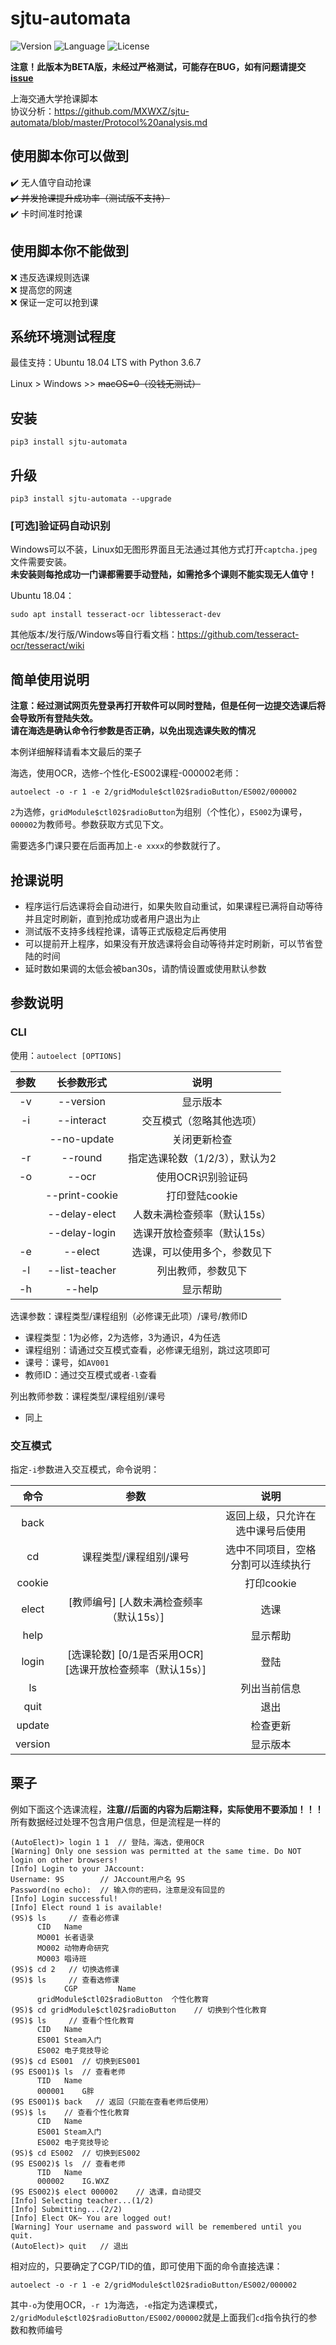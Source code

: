 # sjtu-automata
![Version](https://img.shields.io/badge/Version-0.1.2-blue.svg) ![Language](https://img.shields.io/badge/Language-Python3-red.svg) ![License](https://img.shields.io/badge/License-GPL--3.0-yellow.svg)

**注意！此版本为BETA版，未经过严格测试，可能存在BUG，如有问题请提交[issue](https://github.com/MXWXZ/AutoElect/issues)**

上海交通大学抢课脚本\
协议分析：<https://github.com/MXWXZ/sjtu-automata/blob/master/Protocol%20analysis.md>

## 使用脚本你可以做到
:heavy_check_mark: 无人值守自动抢课\
~~:heavy_check_mark: 并发抢课提升成功率（测试版不支持）~~\
:heavy_check_mark: 卡时间准时抢课

## 使用脚本你不能做到
:x: 违反选课规则选课\
:x: 提高您的网速\
:x: 保证一定可以抢到课

## 系统环境测试程度
最佳支持：Ubuntu 18.04 LTS with Python 3.6.7

Linux > Windows >> ~~macOS=0（没钱无测试）~~

## 安装
    
    pip3 install sjtu-automata

## 升级

    pip3 install sjtu-automata --upgrade

### [可选]验证码自动识别
Windows可以不装，Linux如无图形界面且无法通过其他方式打开`captcha.jpeg`文件需要安装。\
**未安装则每抢成功一门课都需要手动登陆，如需抢多个课则不能实现无人值守！**

Ubuntu 18.04：

    sudo apt install tesseract-ocr libtesseract-dev

其他版本/发行版/Windows等自行看文档：https://github.com/tesseract-ocr/tesseract/wiki
    
## 简单使用说明
**注意：经过测试网页先登录再打开软件可以同时登陆，但是任何一边提交选课后将会导致所有登陆失效。**\
**请在海选是确认命令行参数是否正确，以免出现选课失败的情况**

本例详细解释请看本文最后的栗子

海选，使用OCR，选修-个性化-ES002课程-000002老师：

    autoelect -o -r 1 -e 2/gridModule$ctl02$radioButton/ES002/000002

`2`为选修，`gridModule$ctl02$radioButton`为组别（个性化），`ES002`为课号，`000002`为教师号。参数获取方式见下文。

需要选多门课只要在后面再加上`-e xxxx`的参数就行了。

## 抢课说明
- 程序运行后选课将会自动进行，如果失败自动重试，如果课程已满将自动等待并且定时刷新，直到抢成功或者用户退出为止
- 测试版不支持多线程抢课，请等正式版稳定后再使用
- 可以提前开上程序，如果没有开放选课将会自动等待并定时刷新，可以节省登陆的时间
- 延时数如果调的太低会被ban30s，请酌情设置或使用默认参数

## 参数说明
### CLI
使用：`autoelect [OPTIONS]`

|参数|长参数形式|说明|
|:--:|:--:|:--:|
|-v|--version|显示版本|
|-i|--interact|交互模式（忽略其他选项）|
||--no-update|关闭更新检查|
|-r|--round|指定选课轮数（1/2/3），默认为2|
|-o|--ocr|使用OCR识别验证码|
||--print-cookie|打印登陆cookie|
||--delay-elect|人数未满检查频率（默认15s）|
||--delay-login|选课开放检查频率（默认15s）|
|-e|--elect|选课，可以使用多个，参数见下|
|-l|--list-teacher|列出教师，参数见下|
|-h|--help|显示帮助|

选课参数：课程类型/课程组别（必修课无此项）/课号/教师ID
- 课程类型：1为必修，2为选修，3为通识，4为任选
- 课程组别：请通过交互模式查看，必修课无组别，跳过这项即可
- 课号：课号，如`AV001`
- 教师ID：通过交互模式或者`-l`查看

列出教师参数：课程类型/课程组别/课号
- 同上

### 交互模式
指定`-i`参数进入交互模式，命令说明：

|命令|参数|说明|
|:--:|:--:|:--:|
|back||返回上级，只允许在选中课号后使用|
|cd|课程类型/课程组别/课号|选中不同项目，空格分割可以连续执行|
|cookie||打印cookie|
|elect|[教师编号] [人数未满检查频率（默认15s）]|选课|
|help||显示帮助|
|login|[选课轮数] [0/1是否采用OCR] [选课开放检查频率（默认15s）]|登陆|
|ls||列出当前信息|
|quit||退出|
|update||检查更新|
|version||显示版本|

## 栗子

例如下面这个选课流程，**注意//后面的内容为后期注释，实际使用不要添加！！！**\
所有数据经过处理不包含用户信息，但是流程是一样的

```
(AutoElect)> login 1 1  // 登陆，海选，使用OCR
[Warning] Only one session was permitted at the same time. Do NOT login on other browsers!
[Info] Login to your JAccount:
Username: 9S        // JAccount用户名 9S
Password(no echo):  // 输入你的密码，注意是没有回显的
[Info] Login successful!
[Info] Elect round 1 is available!
(9S)$ ls     // 查看必修课
      CID	Name
      MO001	长者语录
      MO002	动物寿命研究
      MO003	唱诗班
(9S)$ cd 2   // 切换选修课
(9S)$ ls     // 查看选修课
      		CGP			Name
      gridModule$ctl02$radioButton	个性化教育
(9S)$ cd gridModule$ctl02$radioButton    // 切换到个性化教育
(9S)$ ls     // 查看个性化教育
      CID	Name
      ES001	Steam入门
      ES002	电子竞技导论
(9S)$ cd ES001  // 切换到ES001
(9S ES001)$ ls  // 查看老师
      TID	Name
      000001	G胖
(9S ES001)$ back   // 返回（只能在查看老师后使用）     
(9S)$ ls    // 查看个性化教育
      CID	Name
      ES001	Steam入门
      ES002	电子竞技导论
(9S)$ cd ES002  // 切换到ES002
(9S ES002)$ ls  // 查看老师
      TID	Name
      000002	IG.WXZ
(9S ES002)$ elect 000002    // 选课，自动提交
[Info] Selecting teacher...(1/2)
[Info] Submitting...(2/2)
[Info] Elect OK~ You are logged out!
[Warning] Your username and password will be remembered until you quit.
(AutoElect)> quit   // 退出
```

相对应的，只要确定了CGP/TID的值，即可使用下面的命令直接选课：

    autoelect -o -r 1 -e 2/gridModule$ctl02$radioButton/ES002/000002

其中`-o`为使用OCR，`-r 1`为海选，`-e`指定为选课模式，`2/gridModule$ctl02$radioButton/ES002/000002`就是上面我们`cd`指令执行的参数和教师编号
